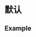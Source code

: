 # 默认

<!-- markdownlint-disable MD033 -->

<client-only>

## Example

<demo-default />

</client-only>
